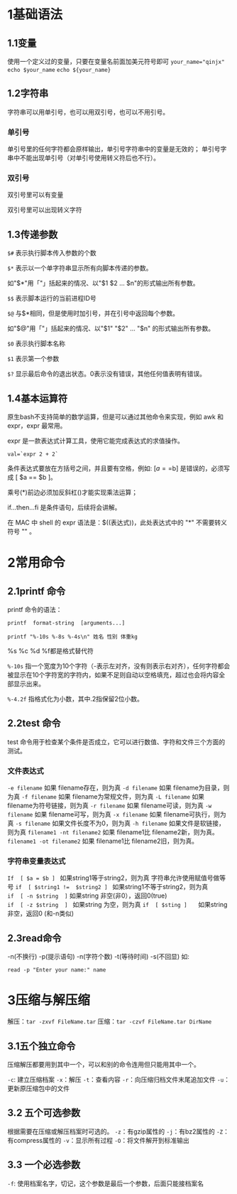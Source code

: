 # 1基础语法

## 1.1变量

使用一个定义过的变量，只要在变量名前面加美元符号即可
`your_name="qinjx"`
`echo $your_name`
`echo ${your_name}`

## 1.2字符串

字符串可以用单引号，也可以用双引号，也可以不用引号。

### 单引号

单引号里的任何字符都会原样输出，单引号字符串中的变量是无效的；
单引号字串中不能出现单引号（对单引号使用转义符后也不行）。

### 双引号

双引号里可以有变量

双引号里可以出现转义字符

## 1.3传递参数

`$#` 表示执行脚本传入参数的个数

`$*`  表示以一个单字符串显示所有向脚本传递的参数。

如"$*"用「"」括起来的情况、以"$1 $2 … $n"的形式输出所有参数。

`$$` 表示脚本运行的当前进程ID号

`$@` 	与$*相同，但是使用时加引号，并在引号中返回每个参数。

如"$@"用「"」括起来的情况、以"$1" "$2" … "$n" 的形式输出所有参数。
 
`$0` 表示执行脚本名称

`$1` 表示第一个参数

`$?` 显示最后命令的退出状态。0表示没有错误，其他任何值表明有错误。

## 1.4基本运算符

原生bash不支持简单的数学运算，但是可以通过其他命令来实现，例如 awk 和 expr，expr 最常用。

expr 是一款表达式计算工具，使用它能完成表达式的求值操作。 

	val=`expr 2 + 2`

条件表达式要放在方括号之间，并且要有空格，例如: [$a==$b] 是错误的，必须写成 [ $a == $b ]。

乘号(*)前边必须加反斜杠(\)才能实现乘法运算；

if...then...fi 是条件语句，后续将会讲解。

在 MAC 中 shell 的 expr 语法是：$((表达式))，此处表达式中的 "*" 不需要转义符号 "\" 。

# 2常用命令

## 2.1printf 命令

printf 命令的语法：

`printf  format-string  [arguments...]`

`printf "%-10s %-8s %-4s\n" 姓名 性别 体重kg`

%s %c %d %f都是格式替代符

`%-10s` 指一个宽度为10个字符（-表示左对齐，没有则表示右对齐），任何字符都会被显示在10个字符宽的字符内，如果不足则自动以空格填充，超过也会将内容全部显示出来。

`%-4.2f` 指格式化为小数，其中.2指保留2位小数。

## 2.2test 命令

test 命令用于检查某个条件是否成立，它可以进行数值、字符和文件三个方面的测试。

### 文件表达式

`-e filename` 如果 filename存在，则为真
`-d filename` 如果 filename为目录，则为真 
`-f filename` 如果 filename为常规文件，则为真
`-L filename` 如果 filename为符号链接，则为真
`-r filename` 如果 filename可读，则为真 
`-w filename` 如果 filename可写，则为真 
`-x filename` 如果 filename可执行，则为真
`-s filename` 如果文件长度不为0，则为真
`-h filename` 如果文件是软链接，则为真
`filename1 -nt filename2` 如果 filename1比 filename2新，则为真。
`filename1 -ot filename2` 如果 filename1比 filename2旧，则为真。

### 字符串变量表达式

`If  [ $a = $b ] `                如果string1等于string2，则为真  字符串允许使用赋值号做等号
`if  [ $string1 !=  $string2 ] `  如果string1不等于string2，则为真       
`if  [ -n $string  ]`             如果string 非空(非0），返回0(true)  
`if  [ -z $string  ] `            如果string 为空，则为真
`if  [ $sting ]   `               如果string 非空，返回0 (和-n类似) 

## 2.3read命令

-n(不换行) -p(提示语句) -n(字符个数) -t(等待时间) -s(不回显)
如:

	read -p "Enter your name:" name


# 3压缩与解压缩

解压：`tar -zxvf FileName.tar`
压缩：`tar -czvf FileName.tar DirName`

## 3.1五个独立命令

压缩解压都要用到其中一个，可以和别的命令连用但只能用其中一个。

`-c`: 建立压缩档案
`-x`：解压
`-t`：查看内容
`-r`：向压缩归档文件末尾追加文件
`-u`：更新原压缩包中的文件

## 3.2 五个可选参数

根据需要在压缩或解压档案时可选的。
`-z`：有gzip属性的
`-j`：有bz2属性的
`-Z`：有compress属性的
`-v`：显示所有过程
`-O`：将文件解开到标准输出

## 3.3 一个必选参数

`-f`: 使用档案名字，切记，这个参数是最后一个参数，后面只能接档案名
